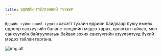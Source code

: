 ```yaml
---
title: ӨДРИЙН ГҮЙЛГЭЭНИЙ ТҮҮВЭР
---
```


`Өдрийн гүйлгээний түүвэр` хэсэгт тухайн өдрийн байдлаар буюу өмнөх өдрөөр санхүүгийн баланс тэнцлийн мэдээ харах, орлогын тайлан, мөн санхүүгийн байгууллагын байвал зохих санхүүгийн үзүүлэлтүүд бүхий мэдээ тайлан гаргана.

![img alt](/img/t.png)
